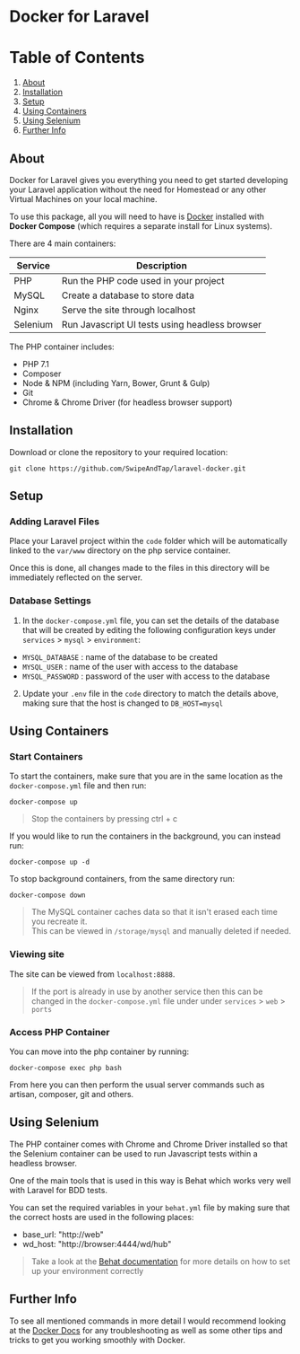 Docker for Laravel
=======

# Table of Contents
1. [About](#about)
2. [Installation](#installation)
3. [Setup](#setup)
4. [Using Containers](#using)
5. [Using Selenium](#selenium)
6. [Further Info](#info)

<a href="about"></a>
## About

Docker for Laravel gives you everything you need to get started developing your Laravel application without the need for
Homestead or any other Virtual Machines on your local machine.

To use this package, all you will need to have is [Docker](https://docs.docker.com/) installed with **Docker Compose** 
(which requires a separate install for Linux systems).

There are 4 main containers:

| Service       | Description                                    |
| ------------- | ---------------------------------------------- |
| PHP           | Run the PHP code used in your project          |
| MySQL         | Create a database to store data                |
| Nginx         | Serve the site through localhost               |
| Selenium      | Run Javascript UI tests using headless browser |  

The PHP container includes:
- PHP 7.1
- Composer
- Node & NPM (including Yarn, Bower, Grunt & Gulp)
- Git
- Chrome & Chrome Driver (for headless browser support)

<a name="installation"></a>
## Installation

Download or clone the repository to your required location:

```
git clone https://github.com/SwipeAndTap/laravel-docker.git
```
<a name="setup"></a>
## Setup

### Adding Laravel Files

Place your Laravel project within the `code` folder which will be automatically linked to the `var/www` 
directory on the php service container.

Once this is done, all changes made to the files in this directory will be immediately reflected on the server.

### Database Settings

1. In the `docker-compose.yml` file, you can set the details of the database that will be created by editing the following
configuration keys under `services` > `mysql` > `environment`:
  - `MYSQL_DATABASE` : name of the database to be created
  - `MYSQL_USER` : name of the user with access to the database
  - `MYSQL_PASSWORD` : password of the user with access to the database

2. Update your `.env` file in the `code` directory to match the details above, making sure that the host is changed to
`DB_HOST=mysql`

<a href="using"></a>
## Using Containers

### Start Containers

To start the containers, make sure that you are in the same location as the `docker-compose.yml` file and then run:

```
docker-compose up
```

> Stop the containers by pressing ctrl + c

If you would like to run the containers in the background, you can instead run:

```
docker-compose up -d
```

To stop background containers, from the same directory run:
```
docker-compose down
```

> The MySQL container caches data so that it isn't erased each time you recreate it.  
This can be viewed in `/storage/mysql` and manually deleted if needed.  

### Viewing site

The site can be viewed from `localhost:8888`.

> If the port is already in use by another service then this can be changed in the `docker-compose.yml` file under
under `services` > `web` > `ports`

### Access PHP Container

You can move into the php container by running:

```
docker-compose exec php bash
```
From here you can then perform the usual server commands such as artisan, composer, git and others.

<a href="selenium"></a>
## Using Selenium

The PHP container comes with Chrome and Chrome Driver installed so that the Selenium container can be used to run 
Javascript tests within a headless browser.

One of the main tools that is used in this way is Behat which works very well with Laravel for BDD tests.

You can set the required variables in your `behat.yml` file by making sure that the correct hosts are used in the 
following places:

- base_url: "http://web"
- wd_host: "http://browser:4444/wd/hub"

> Take a look at the [Behat documentation](http://behat.org/en/latest/guides.html) for more details on how to set up 
your environment correctly

<a href="info"></a>
## Further Info

To see all mentioned commands in more detail I would recommend looking at the [Docker Docs](https://docs.docker.com/) 
for any troubleshooting as well as some other tips and tricks to get you working smoothly with Docker.